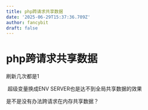 ```yaml
---
title: php跨请求共享数据
date: '2025-06-29T15:37:36.709Z'
author: fancybit
draft: false
---
```

<div class="header"><h1 class="single-title animate__animated animate__pulse animate__faster">php跨请求共享数据</h1></div>

<div class="content" id="content"><!-- raw HTML omitted --><!-- raw HTML omitted --><p>刷新几次都是1</p><p>&nbsp;超级变量换成ENV SERVER也是达不到全局共享数据的效果</p><p>是不是没有办法跨请求在内存共享数据？</p><!-- raw HTML omitted --></div>

